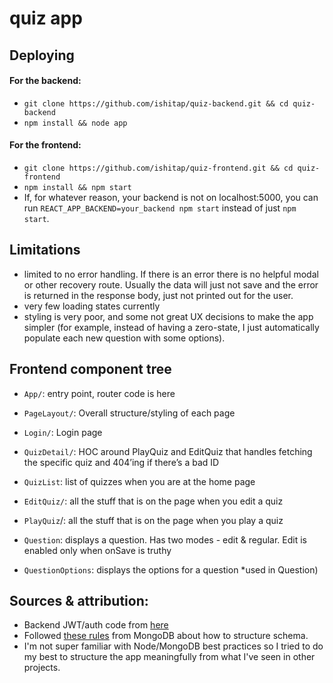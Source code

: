 # quiz app

## Deploying
#### For the backend:
* `git clone https://github.com/ishitap/quiz-backend.git && cd quiz-backend`
* `npm install && node app`

#### For the frontend:
* `git clone https://github.com/ishitap/quiz-frontend.git && cd quiz-frontend`
* `npm install && npm start`
* If, for whatever reason, your backend is not on localhost:5000, you can run `REACT_APP_BACKEND=your_backend npm start` instead of just `npm start`.

## Limitations
* limited to no error handling. If there is an error there is no helpful modal or other recovery route. Usually the data will just not save and the error is returned in the response body, just not printed out for the user. 
* very few loading states currently
* styling is very poor, and some not great UX decisions to make the app simpler (for example, instead of having a zero-state, I just automatically populate each new question with some options).

## Frontend component tree
- `App/`: entry point, router code is here
- `PageLayout/`: Overall structure/styling of each page
- `Login/`: Login page 
- `QuizDetail/`: HOC around PlayQuiz and EditQuiz that handles fetching the specific quiz and 404’ing if there’s a bad ID

- `QuizList`: list of quizzes when you are at the home page
- `EditQuiz/`: all the stuff that is on the page when you edit a quiz
- `PlayQuiz`/: all the stuff that is on the page when you play a quiz 

- `Question`: displays a question. Has two modes - edit & regular. Edit is enabled only when onSave is truthy
- `QuestionOptions`: displays the options for a question *used in Question)

## Sources & attribution:
- Backend JWT/auth code from [here](https://appdividend.com/2018/07/18/react-redux-node-mongodb-jwt-authentication/)
- Followed [these rules](https://www.mongodb.com/blog/post/6-rules-of-thumb-for-mongodb-schema-design-part-1) from MongoDB about how to structure schema. 
- I'm not super familiar with Node/MongoDB best practices so I tried to do my best to structure the app meaningfully from what I've seen in other projects. 
